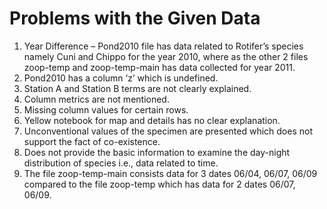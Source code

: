 # Problems with the Given Data
1.	Year Difference – Pond2010 file has data related to Rotifer’s species namely Cuni and Chippo for the year 2010, where as the other 2 files zoop-temp and zoop-temp-main has data collected for year 2011.
2.	Pond2010 has a column ‘z’ which is undefined.
3.	Station A and Station B terms are not clearly explained. 
4.	Column metrics are not mentioned.
5.	Missing column values for certain rows.
6.	Yellow notebook for map and details has no clear explanation.
7.	Unconventional values of the specimen are presented which does not support the fact of co-existence.
8.	Does not provide the basic information to examine the day-night distribution of species i.e., data related to time.
9.	The file zoop-temp-main consists data for 3 dates 06/04, 06/07, 06/09 compared to the file zoop-temp which has data for 2 dates 06/07, 06/09.
	
